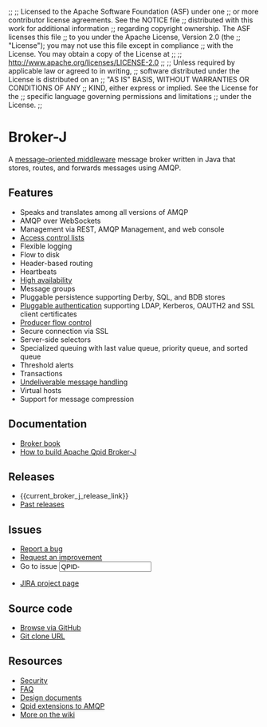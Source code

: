 ;;
;; Licensed to the Apache Software Foundation (ASF) under one
;; or more contributor license agreements.  See the NOTICE file
;; distributed with this work for additional information
;; regarding copyright ownership.  The ASF licenses this file
;; to you under the Apache License, Version 2.0 (the
;; "License"); you may not use this file except in compliance
;; with the License.  You may obtain a copy of the License at
;; 
;;   http://www.apache.org/licenses/LICENSE-2.0
;; 
;; Unless required by applicable law or agreed to in writing,
;; software distributed under the License is distributed on an
;; "AS IS" BASIS, WITHOUT WARRANTIES OR CONDITIONS OF ANY
;; KIND, either express or implied.  See the License for the
;; specific language governing permissions and limitations
;; under the License.
;;

<div id="-left-column" markdown="1">

# Broker-J

<div class="feature" markdown="1">

A [message-oriented middleware][mom] message broker written in Java
that stores, routes, and forwards messages using AMQP.

[mom]:http://en.wikipedia.org/wiki/Message-oriented_middleware

</div>

## Features

<div class="two-column" markdown="1">

 - Speaks and translates among all versions of AMQP
 - AMQP over WebSockets
 - Management via REST, AMQP Management, and web console
 - [Access control lists]({{current_broker_j_release_url}}/book/Java-Broker-Security-AccessControlProviders.html)
 - Flexible logging
 - Flow to disk
 - Header-based routing
 - Heartbeats
 - [High availability]({{current_broker_j_release_url}}/book/Java-Broker-High-Availability.html)
 - Message groups
 - Pluggable persistence supporting Derby, SQL, and BDB stores
 - [Pluggable authentication]({{current_broker_j_release_url}}/book/Java-Broker-Security.html#Java-Broker-Security-Authentication-Providers) supporting LDAP, Kerberos, OAUTH2 and SSL client certificates
 - [Producer flow control]({{current_broker_j_release_url}}/book/Java-Broker-Runtime-Disk-Space-Management.html#Qpid-Producer-Flow-Control)
 - Secure connection via SSL
 - Server-side selectors
 - Specialized queuing with last value queue, priority queue, and sorted queue
 - Threshold alerts
 - Transactions
 - [Undeliverable message handling]({{current_broker_j_release_url}}/book/Java-Broker-Runtime-Handling-Undeliverable-Messages.html)
 - Virtual hosts
 - Support for message compression

</div>

## Documentation

 - [Broker book]({{current_broker_j_release_url}}/book/index.html)
 - [How to build Apache Qpid Broker-J](https://github.com/apache/qpid-broker-j/blob/main/README.md)

</div>

<div id="-right-column" class="right-column-adjusted" markdown="1">

## Releases

 - {{current_broker_j_release_link}}
 - [Past releases]({{site_url}}/releases/index.html#past-releases)

## Issues

 - [Report a bug](https://issues.apache.org/jira/secure/CreateIssue.jspa?pid=12310520&issuetype=1&priority=3)
 - [Request an improvement](https://issues.apache.org/jira/secure/CreateIssue.jspa?pid=12310520&issuetype=4&priority=3)
 - <form id="-jira-goto-form">Go to issue <input name="jira" value="QPID-"/></form>
 - [JIRA project page](https://issues.apache.org/jira/browse/QPID)

## Source code

 - [Browse via GitHub](https://github.com/apache/qpid-broker-j)
 - [Git clone URL](https://gitbox.apache.org/repos/asf/qpid-broker-j.git)

## Resources

 - [Security](security.html)
 - [FAQ](https://cwiki.apache.org/confluence/display/qpid/qpid+java+faq)
 - [Design documents](https://cwiki.apache.org/confluence/display/qpid/java+broker+design)
 - [Qpid extensions to AMQP](https://cwiki.apache.org/confluence/display/qpid/qpid+extensions+to+amqp)
 - [More on the wiki](https://cwiki.apache.org/confluence/display/qpid/qpid+java+documentation)

</div>
